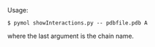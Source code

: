 Usage:

```
$ pymol showInteractions.py -- pdbfile.pdb A
```
where the last argument is the chain name.

